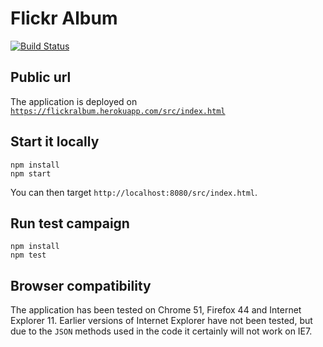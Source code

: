 # Flickr Album

[![Build Status](https://travis-ci.org/flongo/flickAlbum.svg?branch=master)](https://travis-ci.org/flongo/flickAlbum)

## Public url

The application is deployed on [`https://flickralbum.herokuapp.com/src/index.html`](https://flickralbum.herokuapp.com/src/index.html)

## Start it locally

```
npm install
npm start
```

You can then target `http://localhost:8080/src/index.html`.

## Run test campaign

```
npm install
npm test
```

## Browser compatibility

The application has been tested on Chrome 51, Firefox 44 and Internet Explorer 11. Earlier versions of Internet Explorer have not been tested, but due to the `JSON` methods used in the code it certainly will not work on IE7. 
